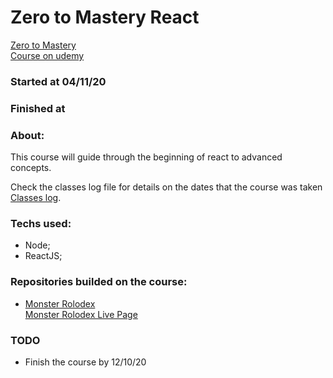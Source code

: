 # Zero to Mastery React 
[Zero to Mastery](https://zerotomastery.io/) <br>
[Course on udemy](https://www.udemy.com/course/complete-react-developer-zero-to-mastery/)

### Started at 04/11/20
### Finished at 

### About:
This course will guide through the beginning of react to advanced concepts.

Check the classes log file for details on the dates that the course was taken [Classes log](https://github.com/everton-araujo/study-diary/blob/main/ZeroToMastery(ZTM)/React/classesLog.md).

### Techs used:

* Node;
* ReactJS;

### Repositories builded on the course:

* [Monster Rolodex](https://github.com/everton-araujo/monsters-rolodex) <br>
[Monster Rolodex Live Page](https://everton-araujo.github.io/monsters-rolodex/)

### TODO

* Finish the course by 12/10/20
